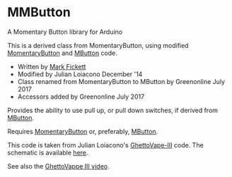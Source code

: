 # MMButton
A Momentary Button library for Arduino

This is a derived class from MomentaryButton, using modified [MomentaryButton](https://github.com/greenonline/MomentaryButton) and [MButton](https://github.com/greenonline/MButton) code.

 - Written by [Mark Fickett](http://www.markfickett.com/)
 - Modified by Julian Loiacono December '14
 - Class renamed from MomentaryButton to MButton by Greenonline July 2017
 - Accessors added by Greenonline July 2017
 
Provides the ability to use pull up, or pull down switches, if derived from [MButton](https://github.com/greenonline/MButton).

Requires [MomentaryButton](https://github.com/greenonline/MomentaryButton) or, preferably, [MButton](https://github.com/greenonline/MButton).

This code is taken from Julian Loiacono's [GhettoVape-III](https://github.com/jcloiacon/ghettovape-III) code. The schematic is available [here](http://i.imgur.com/6NgEkOm.jpg).

See also the [GhettoVappe III video](https://www.youtube.com/watch?v=wXBiAZ-3UqU).


